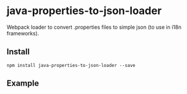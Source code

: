 # java-properties-to-json-loader
Webpack loader to convert .properties files to simple json (to use in i18n frameworks).


## Install

```
npm install java-properties-to-json-loader --save
```

## Example

``` javascript

```